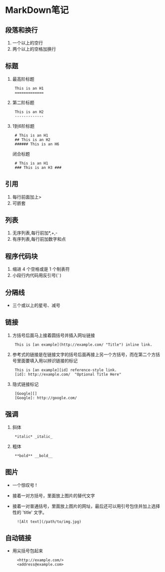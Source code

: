 MarkDown笔记
===========

段落和换行
----------

1. 一个以上的空行   
2. 两个以上的空格加换行

标题
----

1. 最高阶标题

        This is an H1   
        =============

2. 第二阶标题

        This is an H2   
	    -------------

3. 1到6阶标题

	    # This is an H1   
	    ## This is an H2   
	    ###### This is an H6   

   闭合标题

	    # This is an H1   
	    ### This is an H3 ###   

引用
----

1. 每行前面加上>   
2. 可嵌套

列表
----

1. 无序列表,每行前加*,+,-   
2. 有序列表,每行前加数字和点

程序代码块
----------

1. 缩进 4 个空格或是 1 个制表符   
2. 小段行内代码用反引号(`` ` ``)

分隔线
------

* 三个或以上的星号、减号

链接
----

1. 方括号后面马上接着圆括号并插入网址链接   

        This is [an example](http://example.com/ "Title") inline link.

2. 参考式的链接是在链接文字的括号后面再接上另一个方括号，而在第二个方括号里面要填入用以辨识链接的标记

        This is [an example][id] reference-style link.
        [id]: http://example.com/  "Optional Title Here"

3. 隐式链接标记

        [Google][]
        [Google]: http://google.com/

强调
----
1. 斜体

        *italic* _italic_

2. 粗体

        **bold** __bold__

图片
----

* 一个惊叹号 !
* 接着一对方括号，里面放上图片的替代文字
* 接着一对普通括号，里面放上图片的网址，最后还可以用引号包住并加上选择性的 'title' 文字。

        ![Alt text](/path/to/img.jpg)


自动链接
-------

* 用尖括号包起来

        <http://example.com/>   
        <address@example.com>
